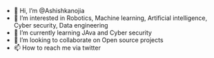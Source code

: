 - 👋 Hi, I’m @Ashishkanojia
- 👀 I’m interested in Robotics, Machine learning, Artificial intelligence, Cyber security, Data engineering
- 🌱 I’m currently learning JAva and Cyber security
- 💞️ I’m looking to collaborate on Open source projects
- 📫 How to reach me via twitter

<!---
Ashishkanojia/Ashishkanojia is a ✨ special ✨ repository because its `README.md` (this file) appears on your GitHub profile.
You can click the Preview link to take a look at your changes.
--->
